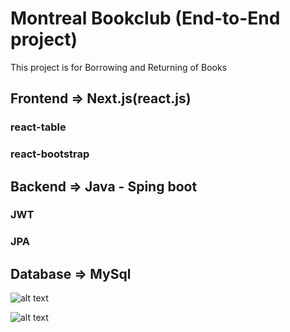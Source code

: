 
# Montreal Bookclub (End-to-End project)
This project is for Borrowing and Returning of Books


## Frontend	=>	Next.js(react.js) 
### react-table
### react-bootstrap
##  Backend		=> Java - Sping boot
### JWT
### JPA
			
## Database	=> MySql 

![alt text]([http://url/to/img.png](https://drive.google.com/file/d/1eBqQYKqcZio0FCgJX62Proe1yo-HkWKU/view?usp=sharing))


![alt text]([http://url/to/img.png](https://drive.google.com/file/d/1eBqQYKqcZio0FCgJX62Proe1yo-HkWKU/view?usp=sharing))














